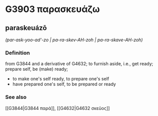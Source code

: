 # G3903 παρασκευάζω

## paraskeuázō

_(par-ask-yoo-ad'-zo | pa-ra-skev-AH-zoh | pa-ra-skave-AH-zoh)_

### Definition

from G3844 and a derivative of G4632; to furnish aside, i.e., get ready; prepare self, be (make) ready; 

- to make one's self ready, to prepare one's self
- have prepared one's self, to be prepared or ready

### See also

[[G3844|G3844 παρά]], [[G4632|G4632 σκεῦος]]

